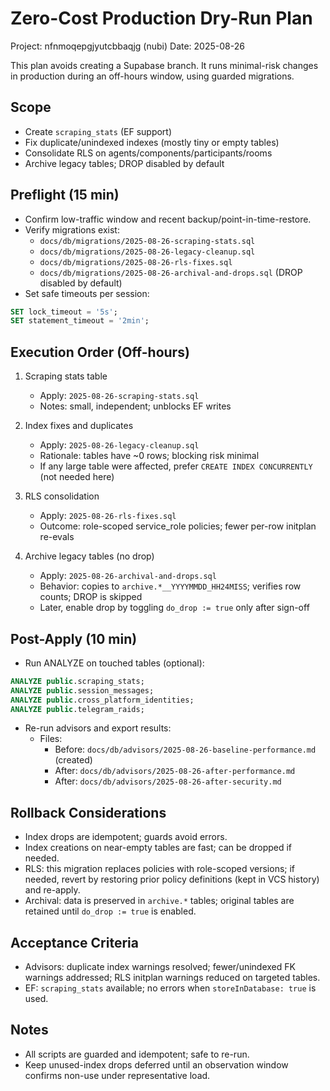# Zero-Cost Production Dry-Run Plan

Project: nfnmoqepgjyutcbbaqjg (nubi)
Date: 2025-08-26

This plan avoids creating a Supabase branch. It runs minimal-risk changes in production during an off-hours window, using guarded migrations.

## Scope

- Create `scraping_stats` (EF support)
- Fix duplicate/unindexed indexes (mostly tiny or empty tables)
- Consolidate RLS on agents/components/participants/rooms
- Archive legacy tables; DROP disabled by default

## Preflight (15 min)

- Confirm low-traffic window and recent backup/point-in-time-restore.
- Verify migrations exist:
  - `docs/db/migrations/2025-08-26-scraping-stats.sql`
  - `docs/db/migrations/2025-08-26-legacy-cleanup.sql`
  - `docs/db/migrations/2025-08-26-rls-fixes.sql`
  - `docs/db/migrations/2025-08-26-archival-and-drops.sql` (DROP disabled by default)
- Set safe timeouts per session:

```sql
SET lock_timeout = '5s';
SET statement_timeout = '2min';
```

## Execution Order (Off-hours)

1. Scraping stats table
   - Apply: `2025-08-26-scraping-stats.sql`
   - Notes: small, independent; unblocks EF writes

2. Index fixes and duplicates
   - Apply: `2025-08-26-legacy-cleanup.sql`
   - Rationale: tables have ~0 rows; blocking risk minimal
   - If any large table were affected, prefer `CREATE INDEX CONCURRENTLY` (not needed here)

3. RLS consolidation
   - Apply: `2025-08-26-rls-fixes.sql`
   - Outcome: role-scoped service_role policies; fewer per-row initplan re-evals

4. Archive legacy tables (no drop)
   - Apply: `2025-08-26-archival-and-drops.sql`
   - Behavior: copies to `archive.*__YYYYMMDD_HH24MISS`; verifies row counts; DROP is skipped
   - Later, enable drop by toggling `do_drop := true` only after sign-off

## Post-Apply (10 min)

- Run ANALYZE on touched tables (optional):

```sql
ANALYZE public.scraping_stats;
ANALYZE public.session_messages;
ANALYZE public.cross_platform_identities;
ANALYZE public.telegram_raids;
```

- Re-run advisors and export results:
  - Files:
    - Before: `docs/db/advisors/2025-08-26-baseline-performance.md` (created)
    - After: `docs/db/advisors/2025-08-26-after-performance.md`
    - After: `docs/db/advisors/2025-08-26-after-security.md`

## Rollback Considerations

- Index drops are idempotent; guards avoid errors.
- Index creations on near-empty tables are fast; can be dropped if needed.
- RLS: this migration replaces policies with role-scoped versions; if needed, revert by restoring prior policy definitions (kept in VCS history) and re-apply.
- Archival: data is preserved in `archive.*` tables; original tables are retained until `do_drop := true` is enabled.

## Acceptance Criteria

- Advisors: duplicate index warnings resolved; fewer/unindexed FK warnings addressed; RLS initplan warnings reduced on targeted tables.
- EF: `scraping_stats` available; no errors when `storeInDatabase: true` is used.

## Notes

- All scripts are guarded and idempotent; safe to re-run.
- Keep unused-index drops deferred until an observation window confirms non-use under representative load.
